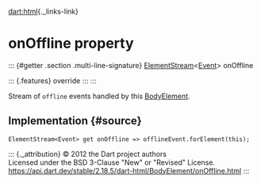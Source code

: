 [dart:html](../../dart-html/dart-html-library){._links-link}

onOffline property
==================

::: {#getter .section .multi-line-signature}
[ElementStream](../elementstream-class)\<[Event](../event-class)\>
onOffline

::: {.features}
override
:::
:::

Stream of `offline` events handled by this
[BodyElement](../bodyelement-class).

Implementation {#source}
--------------

``` {.language-dart data-language="dart"}
ElementStream<Event> get onOffline => offlineEvent.forElement(this);
```

::: {._attribution}
© 2012 the Dart project authors\
Licensed under the BSD 3-Clause \"New\" or \"Revised\" License.\
<https://api.dart.dev/stable/2.18.5/dart-html/BodyElement/onOffline.html>
:::
